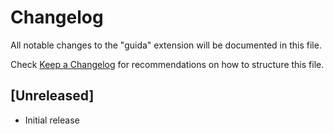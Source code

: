 # Changelog

All notable changes to the "guida" extension will be documented in this file.

Check [Keep a Changelog](http://keepachangelog.com/) for recommendations on how to structure this file.

## [Unreleased]

- Initial release